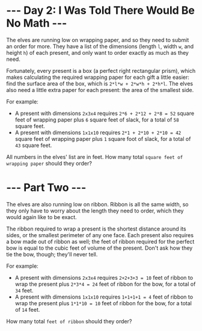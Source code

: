 # --- Day 2: I Was Told There Would Be No Math ---

The elves are running low on wrapping paper, and so they need to submit an order for more. They have a list of the dimensions (length ```l```, width ```w```, and height ```h```) of each present, and only want to order exactly as much as they need.

Fortunately, every present is a box (a perfect right rectangular prism), which makes calculating the required wrapping paper for each gift a little easier: find the surface area of the box, which is ```2*l*w + 2*w*h + 2*h*l```. The elves also need a little extra paper for each present: the area of the smallest side.

For example:

* A present with dimensions ```2x3x4``` requires ```2*6 + 2*12 + 2*8 = 52``` square feet of wrapping paper plus ```6``` square feet of slack, for a total of ```58``` square feet.
* A present with dimensions ```1x1x10``` requires ```2*1 + 2*10 + 2*10 = 42``` square feet of wrapping paper plus ```1``` square foot of slack, for a total of ```43``` square feet.

All numbers in the elves' list are in feet. How many total ```square feet of wrapping paper``` should they order?

# --- Part Two ---

The elves are also running low on ribbon. Ribbon is all the same width, so they only have to worry about the length they need to order, which they would again like to be exact.

The ribbon required to wrap a present is the shortest distance around its sides, or the smallest perimeter of any one face. Each present also requires a bow made out of ribbon as well; the feet of ribbon required for the perfect bow is equal to the cubic feet of volume of the present. Don't ask how they tie the bow, though; they'll never tell.

For example:

* A present with dimensions ```2x3x4``` requires ```2+2+3+3 = 10``` feet of ribbon to wrap the present plus ```2*3*4 = 24``` feet of ribbon for the bow, for a total of ```34``` feet.
* A present with dimensions ```1x1x10``` requires ```1+1+1+1 = 4``` feet of ribbon to wrap the present plus ```1*1*10 = 10``` feet of ribbon for the bow, for a total of ```14``` feet.

How many total ```feet of ribbon``` should they order?